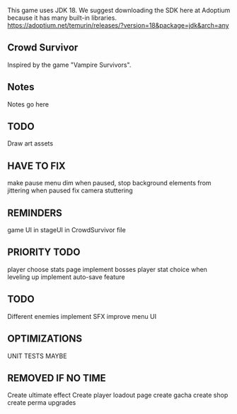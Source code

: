 This game uses JDK 18. We suggest downloading the SDK here at Adoptium because it has many built-in libraries.
https://adoptium.net/temurin/releases/?version=18&package=jdk&arch=any

## Crowd Survivor
Inspired by the game "Vampire Survivors".

## Notes
Notes go here

## TODO
Draw art assets

## HAVE TO FIX
make pause menu dim when paused, stop background elements from jittering when paused
fix camera stuttering

## REMINDERS
game UI in stageUI in CrowdSurvivor file

## PRIORITY TODO
player choose stats page
implement bosses
player stat choice when leveling up
implement auto-save feature

## TODO
Different enemies
implement SFX
improve menu UI

## OPTIMIZATIONS
UNIT TESTS MAYBE



## REMOVED IF NO TIME
Create ultimate effect
Create player loadout page
create gacha
create shop
create perma upgrades
